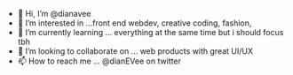 - 👋 Hi, I’m @dianavee
- 👀 I’m interested in ...front end webdev, creative coding, fashion, 
- 🌱 I’m currently learning ... everything at the same time but i should focus tbh
- 💞️ I’m looking to collaborate on ... web products with great UI/UX
- 📫 How to reach me ... @dianEVee on twitter

<!---
dianavee/dianavee is a ✨ special ✨ repository because its `README.md` (this file) appears on your GitHub profile.
You can click the Preview link to take a look at your changes.
--->
